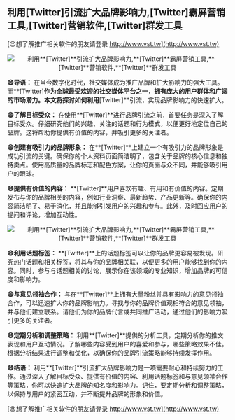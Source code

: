 ## **利用**[Twitter]**引流扩大品牌影响力,**[Twitter]**霸屏营销工具,**[Twitter]**营销软件,**[Twitter]**群发工具**

[😍想了解推广相关软件的朋友请登录 http://www.vst.tw](http://www.vst.tw)

 <center><img src="https://vst.tw/MP4/tuiguang/png/5.png" alt="利用**[Twitter]**引流扩大品牌影响力,**[Twitter]**霸屏营销工具,**[Twitter]**营销软件,**[Twitter]**群发工具"></center>

**😄导语：**
在当今数字化时代，社交媒体成为推广品牌和扩大影响力的强大工具。而**[Twitter]**作为全球最受欢迎的社交媒体平台之一，拥有庞大的用户群体和广阔的市场潜力。本文将探讨如何利用**[Twitter]**引流，实现品牌影响力的快速扩大。

**😄了解目标受众：**
在使用**[Twitter]**进行品牌引流之前，首要任务是深入了解目标受众。仔细研究他们的兴趣、关注的话题和行为模式，以便更好地定位自己的品牌。这将帮助你提供有价值的内容，并吸引更多的关注者。

**😄创建有吸引力的品牌形象：**
在**[Twitter]**上建立一个有吸引力的品牌形象是成功引流的关键。确保你的个人资料页面简洁明了，包含关于品牌的核心信息和独特卖点。使用高质量的品牌标志和配色方案，让你的页面与众不同，并能够吸引用户的眼球。

**😄提供有价值的内容：**
**[Twitter]**用户喜欢有趣、有用和有价值的内容。定期发布与你的品牌相关的内容，例如行业洞察、最新趋势、产品更新等。确保你的内容简洁明了、易于消化，并且能够引发用户的兴趣和参与。此外，及时回应用户的提问和评论，增加互动性。

 <center><img src="https://vst.tw/MP4/tuiguang/png/2.png" alt="利用**[Twitter]**引流扩大品牌影响力,**[Twitter]**霸屏营销工具,**[Twitter]**营销软件,**[Twitter]**群发工具"></center>

**😄利用话题标签：**
**[Twitter]**上的话题标签可以让你的品牌更容易被发现。研究热门话题和相关标签，将其与你的品牌相关联，以便更多的用户能够找到你的内容。同时，参与与话题相关的讨论，展示你在该领域的专业知识，增加品牌的可信度和影响力。

**😄与意见领袖合作：**
与在**[Twitter]**上拥有大量粉丝并具有影响力的意见领袖合作，可以迅速扩大你的品牌影响力。寻找与你的品牌价值观相符合的意见领袖，并与他们建立联系。请他们为你的品牌代言或共同推广活动，通过他们的影响力吸引更多的关注者。

**😄定期分析和调整策略：**
利用**[Twitter]**提供的分析工具，定期分析你的推文表现和用户互动情况。了解哪些内容受到用户的喜爱和参与，哪些策略效果不佳。根据分析结果进行调整和优化，以确保你的品牌引流策略能够持续发挥作用。

**😄结语：**
利用**[Twitter]**引流扩大品牌影响力是一项需要耐心和持续努力的工作。通过深入了解目标受众、提供有价值的内容、利用话题标签和与意见领袖合作等策略，你可以快速扩大品牌的知名度和影响力。记住，要定期分析和调整策略，以保持与用户的紧密互动，并不断提升品牌的形象和价值。

[😍想了解推广相关软件的朋友请登录 http://www.vst.tw](http://www.vst.tw)



